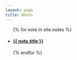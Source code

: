 ```yaml
---
layout: page
title: Notes
---
```

<ul>
  {% for note in site.notes %}
    <li>
      <h4><a href=".{{ note.url }}">{{ note.title }}</a></h4>
    </li>
  {% endfor %}
</ul>